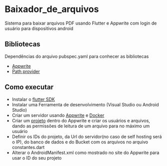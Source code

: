 # Baixador_de_arquivos

 Sistema para baixar arquivos PDF usando Flutter e Appwrite com login de usuário para dispositivos android

 ## Bibliotecas
 
 Dependências do arquivo pubspec.yaml para conhecer as bibliotecas

 * [Appwrite](https://pub.dev/packages/appwrite)
 * [Path provider](https://pub.dev/packages/path_provider)

## Como executar
 
* Instalar o [flutter SDK](https://docs.flutter.dev/)  
* Instalar uma Ferramenta de desenvolvimento (Visual Studio ou Android Studio)  
* Criar um servidor usando [Appwrite](https://appwrite.io/docs/advanced/self-hosting) e [Docker](https://www.docker.com/)  
* Criar um [projeto](https://appwrite.io/docs/quick-starts/flutter) dentro do Appwrite e criar os usuários e arquivos, dando as permissões de leitura de um arquivo para no máximo um usuário  
* Definir os IDs do projeto, da Url do servidor(no caso de self hosting será o IP), do banco de dados e do Bucket com os arquivos no arquivo constantes.dart
* Alterar o AndroidManifest.xml como mostrado no site do Appwrite para usar o ID do seu projeto

